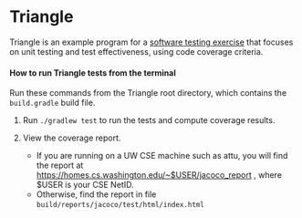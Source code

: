 # Triangle

Triangle is an example program for a [software testing exercise](ASSIGNMENT.md) that focuses on
unit testing and test effectiveness, using code coverage criteria.

#### How to run Triangle tests from the terminal

Run these commands from the Triangle root directory,
which contains the `build.gradle` build file.

1. Run `./gradlew test` to run the tests and compute coverage results.

2. View the coverage report.
    * If you are running on a UW CSE machine such as attu, you will find the report at
      https://homes.cs.washington.edu/~$USER/jacoco_report , where $USER is your CSE NetID.
    * Otherwise, find the report in file
      `build/reports/jacoco/test/html/index.html`
